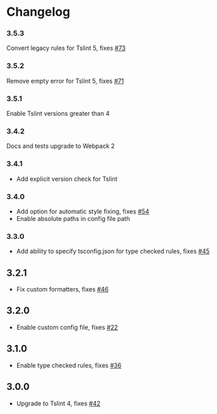 # Changelog

### 3.5.3

Convert legacy rules for Tslint 5,
fixes [#73](https://github.com/wbuchwalter/tslint-loader/issues/73)

### 3.5.2

Remove empty error for Tslint 5,
fixes [#71](https://github.com/wbuchwalter/tslint-loader/issues/71)

### 3.5.1

Enable Tslint versions greater than 4

### 3.4.2

Docs and tests upgrade to Webpack 2

### 3.4.1

- Add explicit version check for Tslint

### 3.4.0

- Add option for automatic style fixing,
fixes [#54](https://github.com/wbuchwalter/tslint-loader/issues/54)
- Enable absolute paths in config file path

### 3.3.0

- Add ability to specify tsconfig.json for type checked rules, 
fixes [#45](https://github.com/wbuchwalter/tslint-loader/issues/45)

## 3.2.1

- Fix custom formatters, fixes [#46](https://github.com/wbuchwalter/tslint-loader/issues/46)

## 3.2.0

- Enable custom config file, fixes [#22](https://github.com/wbuchwalter/tslint-loader/issues/22)

## 3.1.0

- Enable type checked rules, fixes [#36](https://github.com/wbuchwalter/tslint-loader/issues/36)

## 3.0.0

- Upgrade to Tslint 4, fixes [#42](https://github.com/wbuchwalter/tslint-loader/issues/42)
